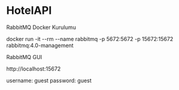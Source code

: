 # HotelAPI


RabbitMQ Docker Kurulumu

docker run -it --rm --name rabbitmq -p 5672:5672 -p 15672:15672 rabbitmq:4.0-management

RabbitMQ GUI

http://localhost:15672

username: guest
password: guest



